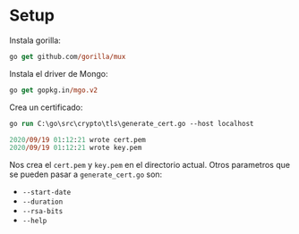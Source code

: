 # Setup

Instala gorilla:

```ps
go get github.com/gorilla/mux
```

Instala el driver de Mongo:

```ps
go get gopkg.in/mgo.v2
```

Crea un certificado:

```ps
go run C:\go\src\crypto\tls\generate_cert.go --host localhost

2020/09/19 01:12:21 wrote cert.pem
2020/09/19 01:12:21 wrote key.pem
```

Nos crea el `cert.pem` y `key.pem` en el directorio actual. Otros parametros que se pueden pasar a `generate_cert.go` son:

- `--start-date`
- `--duration`
- `--rsa-bits`
- `--help`